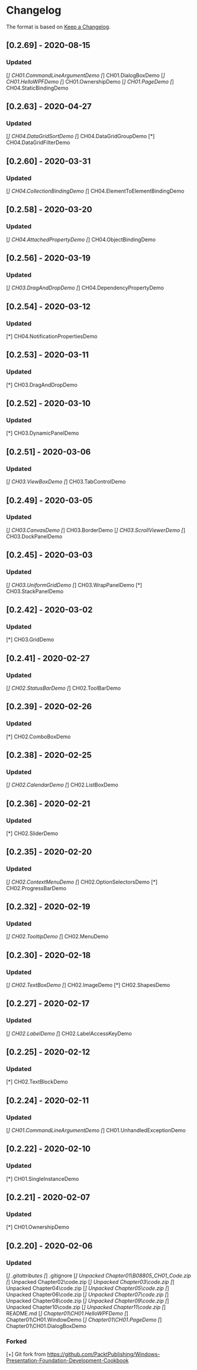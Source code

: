 # Changelog

The format is based on [Keep a Changelog](https://keepachangelog.com/en/1.0.0/).

## [0.2.69] - 2020-08-15
### Updated
  [*] CH01.CommandLineArgumentDemo
  [*] CH01.DialogBoxDemo
  [*] CH01.HelloWPFDemo
  [*] CH01.OwnershipDemo
  [*] CH01.PageDemo
  [*] CH04.StaticBindingDemo

## [0.2.63] - 2020-04-27
### Updated
  [*] CH04.DataGridSortDemo
  [*] CH04.DataGridGroupDemo
  [*] CH04.DataGridFilterDemo

## [0.2.60] - 2020-03-31
### Updated
  [*] CH04.CollectionBindingDemo
  [*] CH04.ElementToElementBindingDemo

## [0.2.58] - 2020-03-20
### Updated
  [*] CH04.AttachedPropertyDemo
  [*] CH04.ObjectBindingDemo

## [0.2.56] - 2020-03-19
### Updated
  [*] CH03.DragAndDropDemo
  [*] CH04.DependencyPropertyDemo

## [0.2.54] - 2020-03-12
### Updated
  [*] CH04.NotificationPropertiesDemo

## [0.2.53] - 2020-03-11
### Updated
  [*] CH03.DragAndDropDemo

## [0.2.52] - 2020-03-10
### Updated
  [*] CH03.DynamicPanelDemo

## [0.2.51] - 2020-03-06
### Updated
  [*] CH03.ViewBoxDemo
  [*] CH03.TabControlDemo

## [0.2.49] - 2020-03-05
### Updated
  [*] CH03.CanvasDemo
  [*] CH03.BorderDemo
  [*] CH03.ScrollViewerDemo
  [*] CH03.DockPanelDemo

## [0.2.45] - 2020-03-03
### Updated
  [*] CH03.UniformGridDemo
  [*] CH03.WrapPanelDemo
  [*] CH03.StackPanelDemo

## [0.2.42] - 2020-03-02
### Updated
  [*] CH03.GridDemo

## [0.2.41] - 2020-02-27
### Updated
  [*] CH02.StatusBarDemo
  [*] CH02.ToolBarDemo

## [0.2.39] - 2020-02-26
### Updated
  [*] CH02.ComboBoxDemo

## [0.2.38] - 2020-02-25
### Updated
  [*] CH02.CalendarDemo
  [*] CH02.ListBoxDemo

## [0.2.36] - 2020-02-21
### Updated
  [*] CH02.SliderDemo

## [0.2.35] - 2020-02-20
### Updated
  [*] CH02.ContextMenuDemo
  [*] CH02.OptionSelectorsDemo
  [*] CH02.ProgressBarDemo

## [0.2.32] - 2020-02-19
### Updated
  [*] CH02.TooltipDemo
  [*] CH02.MenuDemo

## [0.2.30] - 2020-02-18
### Updated
  [*] CH02.TextBoxDemo
  [*] CH02.ImageDemo
  [*] CH02.ShapesDemo

## [0.2.27] - 2020-02-17
### Updated
  [*] CH02.LabelDemo
  [*] CH02.LabelAccessKeyDemo

## [0.2.25] - 2020-02-12
### Updated
  [*] CH02.TextBlockDemo

## [0.2.24] - 2020-02-11
### Updated
  [*] CH01.CommandLineArgumentDemo
  [*] CH01.UnhandledExceptionDemo

## [0.2.22] - 2020-02-10
### Updated
  [*] CH01.SingleInstanceDemo

## [0.2.21] - 2020-02-07
### Updated
  [*] CH01.OwnershipDemo

## [0.2.20] - 2020-02-06
### Updated
  [*] .gitattributes
  [*] .gitignore
  [*] Unpacked Chapter01\B08805_CH01_Code.zip
  [*] Unpacked Chapter02\code.zip
  [*] Unpacked Chapter03\code.zip
  [*] Unpacked Chapter04\code.zip
  [*] Unpacked Chapter05\code.zip
  [*] Unpacked Chapter06\code.zip
  [*] Unpacked Chapter07\code.zip
  [*] Unpacked Chapter08\code.zip
  [*] Unpacked Chapter09\code.zip
  [*] Unpacked Chapter10\code.zip
  [*] Unpacked Chapter11\code.zip
  [*] README.md
  [*] Chapter01\CH01.HelloWPFDemo
  [*] Chapter01\CH01.WindowDemo
  [*] Chapter01\CH01.PageDemo
  [*] Chapter01\CH01.DialogBoxDemo
### Forked
  [+] Git fork from https://github.com/PacktPublishing/Windows-Presentation-Foundation-Development-Cookbook
